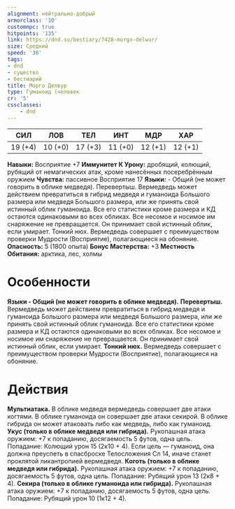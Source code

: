 ```yaml
---
alignment: нейтрально-добрый
armorclass: '10'
customnpc: true
hitpoints: '135'
link: https://dnd.su/bestiary/7428-morgo-delwur/
size: Средний
speed: '30'
tags:
- dnd
- существо
- бестиарий
title: Морго Делвур
type: Гуманоид (человек
cr: '5'
cssclasses:
    - dnd
---
```



| СИЛ | ЛОВ | ТЕЛ | ИНТ | МДР | ХАР |
|---|---|---|---|---|---|
| 19 (+4) | 10 (+0) | 17 (+3) | 11 (+0) | 12 (+1) | 12 (+1) |
**Навыки:** Восприятие +7
**Иммунитет К Урону:** дробящий, колющий, рубящий от немагических атак, кроме нанесённых посеребрённым оружием
**Чувства:** пассивное Восприятие 17
**Языки:** - Общий (не может говорить в облике медведя).
Перевертыш. Вермедведь может действием превратиться в гибрид медведя и гуманоида Большого размера или медведя Большого размера, или же принять свой истинный облик гуманоида. Все его статистики кроме размера и КД остаются одинаковыми во всех обликах. Все несомое и носимое им снаряжение не превращается. Он принимает свой истинный облик, если умирает.
Тонкий нюх. Вермедведь совершает с преимуществом проверки Мудрости (Восприятие), полагающиеся на обоняние.
**Опасность:** 5 (1800 опыта)
**Бонус Мастерства:** +3
**Местность Обитания:** арктика, лес, холмы


# Особенности
**Языки - Общий (не может говорить в облике медведя).** 
**Перевертыш.** Вермедведь может действием превратиться в гибрид медведя и гуманоида Большого размера или медведя Большого размера, или же принять свой истинный облик гуманоида. Все его статистики кроме размера и КД остаются одинаковыми во всех обликах. Все несомое и носимое им снаряжение не превращается. Он принимает свой истинный облик, если умирает.
**Тонкий нюх.** Вермедведь совершает с преимуществом проверки Мудрости (Восприятие), полагающиеся на обоняние.


# Действия
**Мультиатака.** В облике медведя вермедведь совершает две атаки когтями. В облике гуманоида он совершает две атаки секирой. В облике гибрида он может атаковать либо как медведь, либо как гуманоид.
**Укус (только в облике медведя или гибрида).** Рукопашная атака оружием: +7 к попаданию, досягаемость 5 футов, одна цель. Попадание: Колющий урон 15 (2к10 + 4). Если цель — гуманоид, она должна преуспеть в спасброске Телосложения Сл 14, иначе станет проклятой ликантропией вермедведя.
**Коготь (только в облике медведя или гибрида).** Рукопашная атака оружием: +7 к попаданию, досягаемость 5 футов, одна цель. Попадание: Рубящий урон 13 (2к8 + 4).
**Секира (только в облике гуманоида или гибрида).** Рукопашная атака оружием: +7 к попаданию, досягаемость 5 футов, одна цель. Попадание: Рубящий урон 10 (1к12 + 4).